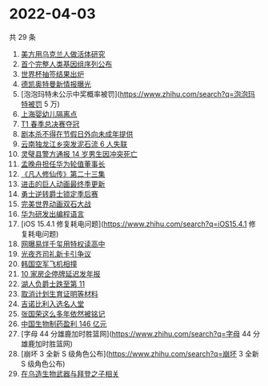 # 2022-04-03

共 29 条

<!-- BEGIN -->
<!-- 最后更新时间 Sun Apr 03 2022 19:08:32 GMT+0800 (China Standard Time) -->

1. [美方用乌克兰人做活体研究](https://www.zhihu.com/search?q=美方活体研究)
1. [首个完整人类基因组序列公布](https://www.zhihu.com/search?q=首个完整人类基因组序列公布)
1. [世界杯抽签结果出炉](https://www.zhihu.com/search?q=世界杯抽签)
1. [德凯奥特曼新情报曝光](https://www.zhihu.com/search?q=德凯奥特曼)
1. [泡泡玛特未公示中奖概率被罚](https://www.zhihu.com/search?q=泡泡玛特被罚 5 万)
1. [上海婴幼儿隔离点](https://www.zhihu.com/search?q=婴幼儿隔离点)
1. [T1 春季总决赛夺冠](https://www.zhihu.com/search?q=t1)
1. [剧本杀不得在节假日外向未成年提供](https://www.zhihu.com/search?q=剧本杀不得在节假日外向未成年提供)
1. [云南独龙江乡突发泥石流 6 人失联](https://www.zhihu.com/search?q=云南突发泥石流)
1. [灵璧县警方通报 14 岁男生因冲突死亡](https://www.zhihu.com/search?q=灵璧渔沟中学事件)
1. [孟晚舟担任华为轮值董事长](https://www.zhihu.com/search?q=孟晚舟担任华为轮值董事长)
1. [《凡人修仙传》第二十三集](https://www.zhihu.com/search?q=凡人修仙传)
1. [进击的巨人动画最终季更新](https://www.zhihu.com/search?q=进击的巨人)
1. [勇士逆转爵士锁定季后赛](https://www.zhihu.com/search?q=勇士)
1. [完美世界动画双石大战](https://www.zhihu.com/search?q=完美世界动画)
1. [华为研发出编程语言](https://www.zhihu.com/search?q=华为研发出编程语言)
1. [iOS 15.4.1 修复耗电问题](https://www.zhihu.com/search?q=iOS15.4.1 修复耗电问题)
1. [网曝易烊千玺用特权读高中](https://www.zhihu.com/search?q=易烊千玺特权)
1. [光夜齐司礼新卡引争议](https://www.zhihu.com/search?q=光夜齐司礼新卡引争议)
1. [韩国空军飞机相撞](https://www.zhihu.com/search?q=韩国空军飞机相撞)
1. [10 家房企停牌延迟发年报](https://www.zhihu.com/search?q=房企停牌)
1. [湖人负爵士跌至第 11](https://www.zhihu.com/search?q=湖人不敌爵士)
1. [取消计划生育证明等材料](https://www.zhihu.com/search?q=取消计划生育证明等材料)
1. [吉诺比利入选名人堂](https://www.zhihu.com/search?q=吉诺比利入选名人堂)
1. [张国荣这么多年依然被铭记](https://www.zhihu.com/search?q=张国荣)
1. [中国生物制药盈利 146 亿元](https://www.zhihu.com/search?q=中国生物制药)
1. [字母 44 分雄鹿加时胜篮网](https://www.zhihu.com/search?q=字母 44 分雄鹿加时胜篮网)
1. [崩坏 3 全新 S 级角色公布](https://www.zhihu.com/search?q=崩坏 3 全新 S 级角色公布)
1. [在乌造生物武器与拜登之子相关](https://www.zhihu.com/search?q=拜登之子)

<!-- END -->
